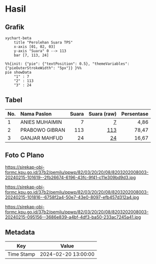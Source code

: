 # Hasil

## Grafik

```mermaid
xychart-beta
    title "Perolehan Suara TPS"
    x-axis [01, 02, 03]
    y-axis "Suara" 0 --> 113
    bar [7, 113, 24]
```

```mermaid
%%{init: {"pie": {"textPosition": 0.5}, "themeVariables": {"pieOuterStrokeWidth": "5px"}} }%%
pie showData
    "1" : 7
    "2" : 113
    "3" : 24
```

## Tabel

| No. | Nama Paslon    | Suara | Suara (raw) | Persentase |
|:--- |:-------------- | -----:| -----------:| ----------:|
| 1   | ANIES MUHAIMIN | 7     | [7][p-1]    | 4,86       |
| 2   | PRABOWO GIBRAN | 113   | [113][p-2]  | 78,47      |
| 3   | GANJAR MAHFUD  | 24    | [24][p-3]   | 16,67      |


[p-1]: https://github.com/gigit-pemilu/pemilu-2024-82-maluku-utara/blob/main/pilpres/hitung-suara/sub/82-maluku-utara/sub/03-halmahera-utara/sub/20-kao-utara/sub/2008-bobale/sub/003-tps/sub/paslon-1.txt
[p-2]: https://github.com/gigit-pemilu/pemilu-2024-82-maluku-utara/blob/main/pilpres/hitung-suara/sub/82-maluku-utara/sub/03-halmahera-utara/sub/20-kao-utara/sub/2008-bobale/sub/003-tps/sub/paslon-2.txt
[p-3]: https://github.com/gigit-pemilu/pemilu-2024-82-maluku-utara/blob/main/pilpres/hitung-suara/sub/82-maluku-utara/sub/03-halmahera-utara/sub/20-kao-utara/sub/2008-bobale/sub/003-tps/sub/paslon-3.txt

## Foto C Plano

https://sirekap-obj-formc.kpu.go.id/37b2/pemilu/ppwp/82/03/20/20/08/8203202008003-20240215-101619--2fb26674-6196-43fc-9f41-c11e309bd9d3.jpg

https://sirekap-obj-formc.kpu.go.id/37b2/pemilu/ppwp/82/03/20/20/08/8203202008003-20240215-101816--6758f2a4-50e7-43e0-8097-efb457d312a4.jpg

https://sirekap-obj-formc.kpu.go.id/37b2/pemilu/ppwp/82/03/20/20/08/8203202008003-20240215-095156--3686e839-a4bf-4df3-ba50-233ac7245a41.jpg


## Metadata

| Key        | Value               |
| ---------- | ------------------- |
| Time Stamp | 2024-02-20 13:00:00 |



